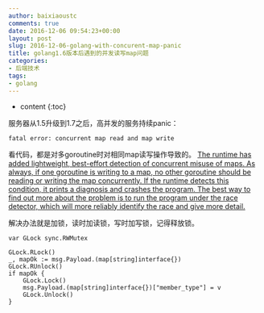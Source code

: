 ```yaml
---
author: baixiaoustc
comments: true
date: 2016-12-06 09:54:23+00:00
layout: post
slug: 2016-12-06-golang-with-concurent-map-panic
title: golang1.6版本后遇到的并发读写map问题
categories:
- 后端技术
tags:
- golang
---
```


* content 
{:toc}




服务器从1.5升级到1.7之后，高并发的服务持续panic：
	
	fatal error: concurrent map read and map write
	
看代码，都是对多goroutine时对相同map读写操作导致的。
[The runtime has added lightweight, best-effort detection of concurrent misuse of maps. As always, if one goroutine is writing to a map, no other goroutine should be reading or writing the map concurrently. If the runtime detects this condition, it prints a diagnosis and crashes the program. The best way to find out more about the problem is to run the program under the race detector, which will more reliably identify the race and give more detail.](https://golang.org/doc/go1.6#runtime)

解决办法就是加锁，读时加读锁，写时加写锁，记得释放锁。

	var GLock sync.RWMutex

	GLock.RLock()
	_, mapOk := msg.Payload.(map[string]interface{})
	GLock.RUnlock()
	if mapOk {
		GLock.Lock()
		msg.Payload.(map[string]interface{})["member_type"] = v
		GLock.Unlock()
	}